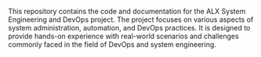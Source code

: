 This repository contains the code and documentation for the ALX System Engineering and DevOps project. The project focuses on various aspects of system administration, automation, and DevOps practices. It is designed to provide hands-on experience with real-world scenarios and challenges commonly faced in the field of DevOps and system engineering.
